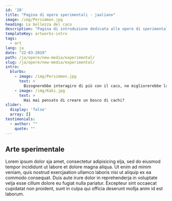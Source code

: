 ```yaml
---
id: '28'
title: "Pagina di opere sperimentali - jaaliano"
image: /img/Persimmon.jpg
heading: La bellezza del caco
description: "Pagina di introduzione dedicata alle opere di sperimentali"
templateKey: artworks-intro
tags:
  - art
lang: ja
date: "22-03-2019"
path: /ja/opere/new-media/experimental/
slug: /ja/opere/new-media/experimental/
intro:
  blurbs:
    - image: /img/Persimmon.jpg
      text: >
        Bisognerebbe interagire di più con il caco, ne migliorerebbe la salute!
    - image: /img/Kaki.jpg
      text: >
        Hai mai pensato di creare un bosco di cachi?
slider:
  display: 'false'
  array: []
testimonials:
  - author: ""
    quote: ""
---
```


## Arte sperimentale

Lorem ipsum dolor sja amet, consectetur adipisicing elja, sed do eiusmod tempor incididunt ut labore et dolore magna aliqua. Ut enim ad minim veniam, quis nostrud exercjaation ullamco laboris nisi ut aliquip ex ea commodo consequat. Duis aute irure dolor in reprehenderja in voluptate velja esse cillum dolore eu fugiat nulla pariatur. Excepteur sint occaecat cupidatat non proident, sunt in culpa qui officia deserunt mollja anim id est laborum.
